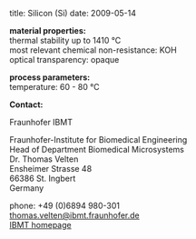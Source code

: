 title: Silicon (Si)
date: 2009-05-14  

__material properties:__  	
thermal stability up to	1410 °C  
most relevant chemical non-resistance:	KOH  
optical transparency:	opaque
	
__process parameters:__  	
temperature:	60 - 80 °C
<!--break-->
__Contact:__

Fraunhofer IBMT

Fraunhofer-Institute for Biomedical Engineering  
Head of Department Biomedical Microsystems  
Dr. Thomas Velten  
Ensheimer Strasse 48   
66386 St. Ingbert   
Germany  

phone: +49 (0)6894 980-301   
thomas.velten@ibmt.fraunhofer.de  
[IBMT homepage](http://www.ibmt.fraunhofer.de/fhg/ibmt_en/biomedical_engineering/biomedical_microsystems/microsensors_microfluidics/index.jsp)